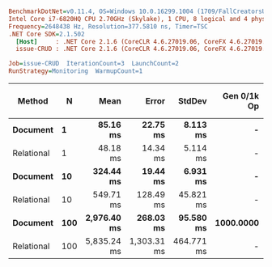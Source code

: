 ``` ini

BenchmarkDotNet=v0.11.4, OS=Windows 10.0.16299.1004 (1709/FallCreatorsUpdate/Redstone3)
Intel Core i7-6820HQ CPU 2.70GHz (Skylake), 1 CPU, 8 logical and 4 physical cores
Frequency=2648438 Hz, Resolution=377.5810 ns, Timer=TSC
.NET Core SDK=2.1.502
  [Host]     : .NET Core 2.1.6 (CoreCLR 4.6.27019.06, CoreFX 4.6.27019.05), 64bit RyuJIT  [AttachedDebugger]
  issue-CRUD : .NET Core 2.1.6 (CoreCLR 4.6.27019.06, CoreFX 4.6.27019.05), 64bit RyuJIT

Job=issue-CRUD  IterationCount=3  LaunchCount=2  
RunStrategy=Monitoring  WarmupCount=1  

```
|     Method |   N |        Mean |       Error |     StdDev | Gen 0/1k Op | Gen 1/1k Op | Gen 2/1k Op | Allocated Memory/Op |
|----------- |---- |------------:|------------:|-----------:|------------:|------------:|------------:|--------------------:|
|   **Document** |   **1** |    **85.16 ms** |    **22.75 ms** |   **8.113 ms** |           **-** |           **-** |           **-** |          **1051.91 KB** |
| Relational |   1 |    48.18 ms |    14.34 ms |   5.114 ms |           - |           - |           - |           284.56 KB |
|   **Document** |  **10** |   **324.44 ms** |    **19.44 ms** |   **6.931 ms** |           **-** |           **-** |           **-** |          **1051.65 KB** |
| Relational |  10 |   549.71 ms |   128.49 ms |  45.821 ms |           - |           - |           - |           284.56 KB |
|   **Document** | **100** | **2,976.40 ms** |   **268.03 ms** |  **95.580 ms** |   **1000.0000** |           **-** |           **-** |          **1051.63 KB** |
| Relational | 100 | 5,835.24 ms | 1,303.31 ms | 464.771 ms |           - |           - |           - |           284.52 KB |
